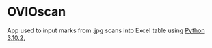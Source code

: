 # OVIOscan
App used to input marks from .jpg scans into Excel table using [Python 3.10.2](www.python.org), 
